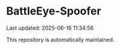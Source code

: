 # BattleEye-Spoofer

Last updated: 2025-06-16 11:34:56

This repository is automatically maintained.
